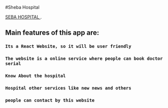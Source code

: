 #Sheba Hospital 

[SEBA HOSPITAL ](https://brave-minsky-3ba50e.netlify.app/).

## Main features of this app are:


### `Its a React Website, so it will be user friendly`
### `The website is a online service where people can book doctor serial`
### `Know About the hospital`
### `Hospital other services like new news and others`
### `people can contact by this website`

